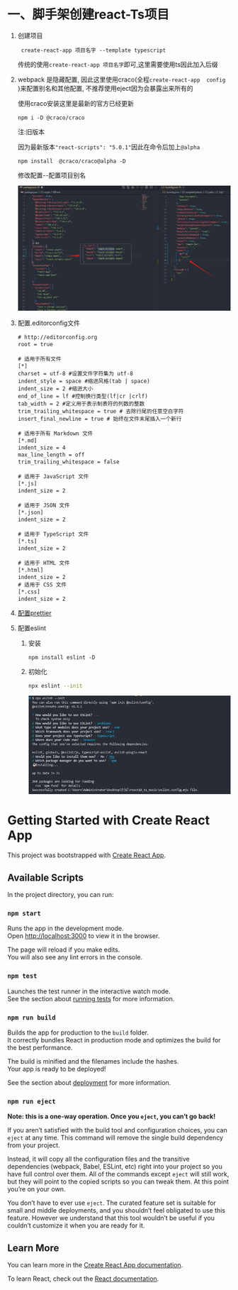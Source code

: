 

# 一、脚手架创建react-Ts项目

1. 创建项目

   ```shell
    create-react-app 项目名字 --template typescript
   ```

   传统的使用`create-react-app 项目名字`即可,这里需要使用ts因此加入后缀

2. webpack 是隐藏配置,   因此这里使用craco(全程`create-react-app  config `)来配置别名和其他配置,  不推荐使用eject因为会暴露出来所有的

   使用craco安装这里是最新的官方已经更新

   ```shell
   npm i -D @craco/craco
   ```

   注:旧版本

   因为最新版本`"react-scripts": "5.0.1"`因此在命令后加上`@alpha`

   ```shell
   npm install  @craco/craco@alpha -D
   ```

   修改配置--配置项目别名

   <img src="./img/1.png" style="zoom:50%;" />

3. 配置.editorconfig文件

   ```
   # http://editorconfig.org
   root = true
   
   # 适用于所有文件
   [*]
   charset = utf-8 #设置文件字符集为 utf-8
   indent_style = space #缩进风格(tab | space)
   indent_size = 2 #缩进大小
   end_of_line = lf #控制换行类型(lf|cr |crlf)
   tab_width = 2 #定义用于表示制表符的列数的整数
   trim_trailing_whitespace = true # 去除行尾的任意空白字符
   insert_final_newline = true # 始终在文件末尾插入一个新行
   
   # 适用于所有 Markdown 文件
   [*.md]
   indent_size = 4
   max_line_length = off
   trim_trailing_whitespace = false
   
   # 适用于 JavaScript 文件
   [*.js]
   indent_size = 2
   
   # 适用于 JSON 文件
   [*.json]
   indent_size = 2
   
   # 适用于 TypeScript 文件
   [*.ts]
   indent_size = 2
   
   # 适用于 HTML 文件
   [*.html]
   indent_size = 2
   # 适用于 CSS 文件
   [*.css]
   indent_size = 2
   
   ```

4. [配置prettier](https://github.com/Liu-linxi/vue3-ts-manage/blob/main/%E9%A1%B9%E7%9B%AE%E6%90%AD%E5%BB%BA%E8%A7%84%E8%8C%83.md)

5. 配置eslint

   1. 安装

      ```shell
      npm install eslint -D
      ```

   2. 初始化

      ```sh
      npx eslint --init
      ```

      <img src="./img/2.png" alt="image-20240814160308032" style="zoom: 80%;" />




# Getting Started with Create React App

This project was bootstrapped with [Create React App](https://github.com/facebook/create-react-app).

## Available Scripts

In the project directory, you can run:

### `npm start`

Runs the app in the development mode.\
Open [http://localhost:3000](http://localhost:3000) to view it in the browser.

The page will reload if you make edits.\
You will also see any lint errors in the console.

### `npm test`

Launches the test runner in the interactive watch mode.\
See the section about [running tests](https://facebook.github.io/create-react-app/docs/running-tests) for more information.

### `npm run build`

Builds the app for production to the `build` folder.\
It correctly bundles React in production mode and optimizes the build for the best performance.

The build is minified and the filenames include the hashes.\
Your app is ready to be deployed!

See the section about [deployment](https://facebook.github.io/create-react-app/docs/deployment) for more information.

### `npm run eject`

**Note: this is a one-way operation. Once you `eject`, you can’t go back!**

If you aren’t satisfied with the build tool and configuration choices, you can `eject` at any time. This command will remove the single build dependency from your project.

Instead, it will copy all the configuration files and the transitive dependencies (webpack, Babel, ESLint, etc) right into your project so you have full control over them. All of the commands except `eject` will still work, but they will point to the copied scripts so you can tweak them. At this point you’re on your own.

You don’t have to ever use `eject`. The curated feature set is suitable for small and middle deployments, and you shouldn’t feel obligated to use this feature. However we understand that this tool wouldn’t be useful if you couldn’t customize it when you are ready for it.

## Learn More

You can learn more in the [Create React App documentation](https://facebook.github.io/create-react-app/docs/getting-started).

To learn React, check out the [React documentation](https://reactjs.org/).
